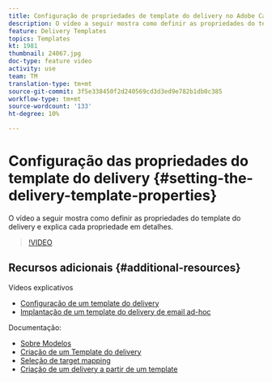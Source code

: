 ```yaml
---
title: Configuração de propriedades de template do delivery no Adobe Campaign Classic
description: O vídeo a seguir mostra como definir as propriedades do template do delivery Classic e explica cada propriedade em detalhes.
feature: Delivery Templates
topics: Templates
kt: 1981
thumbnail: 24067.jpg
doc-type: feature video
activity: use
team: TM
translation-type: tm+mt
source-git-commit: 3f5e338450f2d240569cd3d3ed9e782b1db0c385
workflow-type: tm+mt
source-wordcount: '133'
ht-degree: 10%

---
```



# Configuração das propriedades do template do delivery {#setting-the-delivery-template-properties}

O vídeo a seguir mostra como definir as propriedades do template do delivery e explica cada propriedade em detalhes.

>[!VIDEO](https://video.tv.adobe.com/v/24067?quality=12)

## Recursos adicionais {#additional-resources}

Vídeos explicativos

* [Configuração de um template do delivery](/help/acc/sending-messages/using-delivery-templates/configuring-a-delivery-template.md)
* [Implantação de um template do delivery de email ad-hoc](/help/acc/sending-messages/using-delivery-templates/deploying-ad-hoc-email-delivery-template.md)

Documentação:

* [Sobre Modelos](https://docs.campaign.adobe.com/doc/AC/en/DLV_Using_delivery_templates_About_templates.html)
* [Criação de um Template do delivery](https://docs.campaign.adobe.com/doc/AC/en/DLV_Using_delivery_templates_Creating_a_delivery_template.html)
* [Seleção de target mapping](https://docs.campaign.adobe.com/doc/AC/en/DLV_Using_delivery_templates_Selecting_a_target_mapping.html)
* [Criação de um delivery a partir de um template](https://docs.campaign.adobe.com/doc/AC/en/DLV_Using_delivery_templates_Creating_a_delivery_from_a_template.html)
